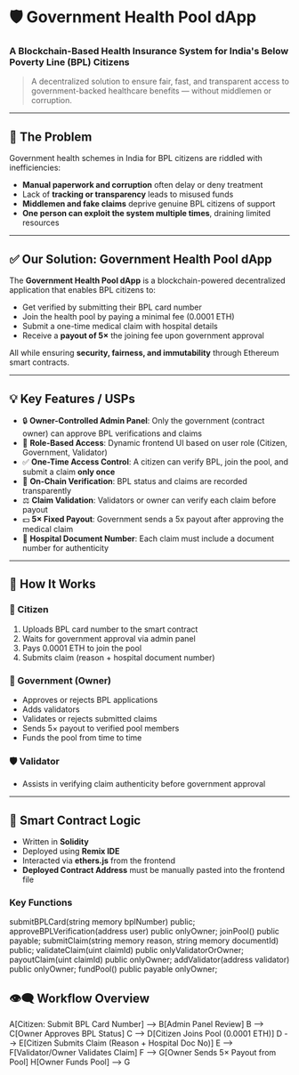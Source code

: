 # 🛡️ Government Health Pool dApp

### A Blockchain-Based Health Insurance System for India's Below Poverty Line (BPL) Citizens

> A decentralized solution to ensure fair, fast, and transparent access to government-backed healthcare benefits — without middlemen or corruption.

---

## 🚨 The Problem

Government health schemes in India for BPL citizens are riddled with inefficiencies:

- **Manual paperwork and corruption** often delay or deny treatment
- Lack of **tracking or transparency** leads to misused funds
- **Middlemen and fake claims** deprive genuine BPL citizens of support
- **One person can exploit the system multiple times**, draining limited resources

---

## ✅ Our Solution: Government Health Pool dApp

The **Government Health Pool dApp** is a blockchain-powered decentralized application that enables BPL citizens to:

- Get verified by submitting their BPL card number
- Join the health pool by paying a minimal fee (0.0001 ETH)
- Submit a one-time medical claim with hospital details
- Receive a **payout of 5×** the joining fee upon government approval

All while ensuring **security, fairness, and immutability** through Ethereum smart contracts.

---

## 💡 Key Features / USPs

- 🔒 **Owner-Controlled Admin Panel**: Only the government (contract owner) can approve BPL verifications and claims
- 👤 **Role-Based Access**: Dynamic frontend UI based on user role (Citizen, Government, Validator)
- ✅ **One-Time Access Control**: A citizen can verify BPL, join the pool, and submit a claim **only once**
- 📜 **On-Chain Verification**: BPL status and claims are recorded transparently
- ⚖️ **Claim Validation**: Validators or owner can verify each claim before payout
- 💵 **5× Fixed Payout**: Government sends a 5x payout after approving the medical claim
- 🏥 **Hospital Document Number**: Each claim must include a document number for authenticity

---

## 🧠 How It Works

### 👤 Citizen
1. Uploads BPL card number to the smart contract
2. Waits for government approval via admin panel
3. Pays 0.0001 ETH to join the pool
4. Submits claim (reason + hospital document number)

### 👑 Government (Owner)
- Approves or rejects BPL applications
- Adds validators
- Validates or rejects submitted claims
- Sends 5× payout to verified pool members
- Funds the pool from time to time

### 🛡️ Validator
- Assists in verifying claim authenticity before government approval

---

## 🧱 Smart Contract Logic

- Written in **Solidity**
- Deployed using **Remix IDE**
- Interacted via **ethers.js** from the frontend
- **Deployed Contract Address** must be manually pasted into the frontend file

### Key Functions

submitBPLCard(string memory bplNumber) public;
approveBPLVerification(address user) public onlyOwner;
joinPool() public payable;
submitClaim(string memory reason, string memory documentId) public;
validateClaim(uint claimId) public onlyValidatorOrOwner;
payoutClaim(uint claimId) public onlyOwner;
addValidator(address validator) public onlyOwner;
fundPool() public payable onlyOwner;

## 👁️‍🗨️ Workflow Overview

A[Citizen: Submit BPL Card Number] --> B[Admin Panel Review]
B --> C[Owner Approves BPL Status]
C --> D[Citizen Joins Pool (0.0001 ETH)]
D --> E[Citizen Submits Claim (Reason + Hospital Doc No)]
E --> F[Validator/Owner Validates Claim]
F --> G[Owner Sends 5× Payout from Pool]
H[Owner Funds Pool] --> G
